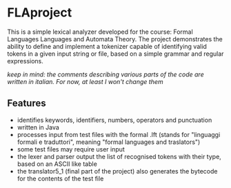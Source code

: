 # FLAproject
This is a simple lexical analyzer developed for the course: Formal Languages Languages and Automata Theory.
The project demonstrates the ability to define and implement a tokenizer capable of identifying valid tokens in a given input string or file,
based on a simple grammar and regular expressions.

*keep in mind: the comments describing various parts of the code are written in italian. For now, at least I won't change them*

## Features
- identifies keywords, identifiers, numbers, operators and punctuation
- written in Java
- processes input from test files with the formal .lft (stands for "linguaggi formali e traduttori", meaning "formal languages and traslators")
- some test files may require user input
- the lexer and parser output the list of recognised tokens with their type, based on an ASCII like table
- the translator5_1 (final part of the project) also generates the bytecode for the contents of the test file

